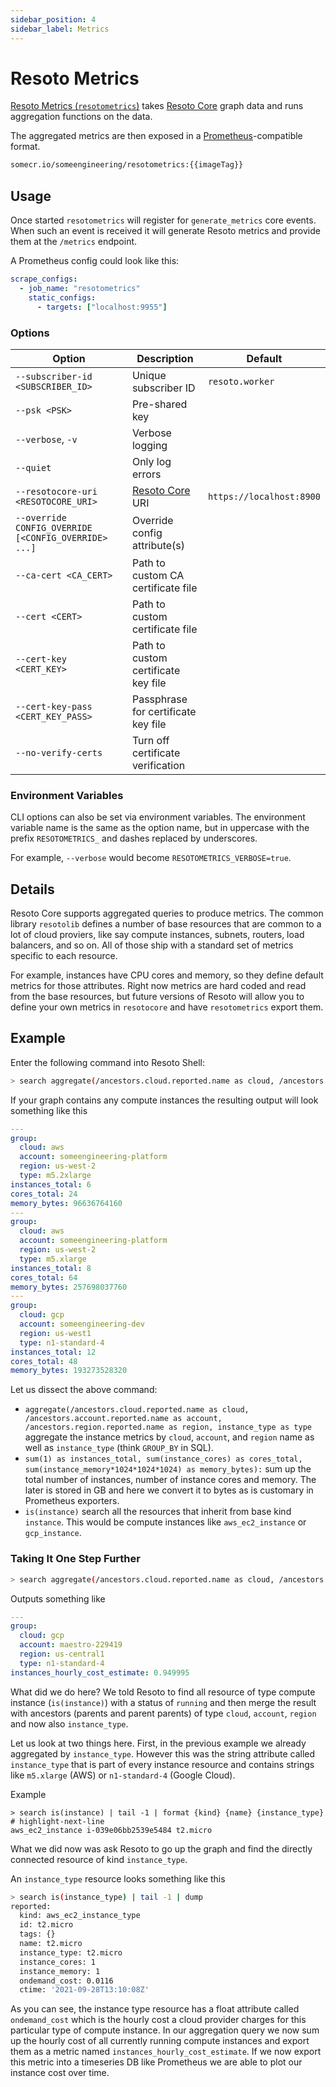 ```yaml
---
sidebar_position: 4
sidebar_label: Metrics
---
```


# Resoto Metrics

[Resoto Metrics (`resotometrics`)](https://github.com/someengineering/resoto/tree/main/resotometrics) takes [Resoto Core](./core.md) graph data and runs aggregation functions on the data.

The aggregated metrics are then exposed in a [Prometheus](https://prometheus.io)-compatible format.

```bash title="Resoto Metrics Docker image"
somecr.io/someengineering/resotometrics:{{imageTag}}
```

## Usage

Once started `resotometrics` will register for `generate_metrics` core events. When such an event is received it will generate Resoto metrics and provide them at the `/metrics` endpoint.

A Prometheus config could look like this:

```yaml
scrape_configs:
  - job_name: "resotometrics"
    static_configs:
      - targets: ["localhost:9955"]
```

### Options

| Option                                               | Description                         | Default                  |
| ---------------------------------------------------- | ----------------------------------- | ------------------------ |
| `--subscriber-id <SUBSCRIBER_ID>`                    | Unique subscriber ID                | `resoto.worker`          |
| `--psk <PSK>`                                        | Pre-shared key                      |                          |
| `--verbose`, `-v`                                    | Verbose logging                     |                          |
| `--quiet`                                            | Only log errors                     |                          |
| `--resotocore-uri <RESOTOCORE_URI>`                  | [Resoto Core](./core.md) URI        | `https://localhost:8900` |
| `--override CONFIG_OVERRIDE [<CONFIG_OVERRIDE> ...]` | Override config attribute(s)        |                          |
| `--ca-cert <CA_CERT>`                                | Path to custom CA certificate file  |                          |
| `--cert <CERT>`                                      | Path to custom certificate file     |                          |
| `--cert-key <CERT_KEY>`                              | Path to custom certificate key file |                          |
| `--cert-key-pass <CERT_KEY_PASS>`                    | Passphrase for certificate key file |                          |
| `--no-verify-certs`                                  | Turn off certificate verification   |                          |

### Environment Variables

CLI options can also be set via environment variables. The environment variable name is the same as the option name, but in uppercase with the prefix `RESOTOMETRICS_` and dashes replaced by underscores.

For example, `--verbose` would become `RESOTOMETRICS_VERBOSE=true`.

## Details

Resoto Core supports aggregated queries to produce metrics. The common library `resotolib` defines a number of base resources that are common to a lot of cloud proviers, like say compute instances, subnets, routers, load balancers, and so on. All of those ship with a standard set of metrics specific to each resource.

For example, instances have CPU cores and memory, so they define default metrics for those attributes. Right now metrics are hard coded and read from the base resources, but future versions of Resoto will allow you to define your own metrics in `resotocore` and have `resotometrics` export them.

## Example

Enter the following command into Resoto Shell:

```bash
> search aggregate(/ancestors.cloud.reported.name as cloud, /ancestors.account.reported.name as account, /ancestors.region.reported.name as region, instance_type as type : sum(1) as instances_total, sum(instance_cores) as cores_total, sum(instance_memory*1024*1024*1024) as memory_bytes): is(instance)
```

If your graph contains any compute instances the resulting output will look something like this

```yaml
---
group:
  cloud: aws
  account: someengineering-platform
  region: us-west-2
  type: m5.2xlarge
instances_total: 6
cores_total: 24
memory_bytes: 96636764160
---
group:
  cloud: aws
  account: someengineering-platform
  region: us-west-2
  type: m5.xlarge
instances_total: 8
cores_total: 64
memory_bytes: 257698037760
---
group:
  cloud: gcp
  account: someengineering-dev
  region: us-west1
  type: n1-standard-4
instances_total: 12
cores_total: 48
memory_bytes: 193273528320
```

Let us dissect the above command:

- `aggregate(/ancestors.cloud.reported.name as cloud, /ancestors.account.reported.name as account, /ancestors.region.reported.name as region, instance_type as type` aggregate the instance metrics by `cloud`, `account`, and `region` name as well as `instance_type` (think `GROUP_BY` in SQL).
- `sum(1) as instances_total, sum(instance_cores) as cores_total, sum(instance_memory*1024*1024*1024) as memory_bytes):` sum up the total number of instances, number of instance cores and memory. The later is stored in GB and here we convert it to bytes as is customary in Prometheus exporters.
- `is(instance)` search all the resources that inherit from base kind `instance`. This would be compute instances like `aws_ec2_instance` or `gcp_instance`.

### Taking It One Step Further

```bash
> search aggregate(/ancestors.cloud.reported.name as cloud, /ancestors.account.reported.name as account, /ancestors.region.reported.name as region, instance_type as type : sum(/ancestors.instance_type.reported.ondemand_cost) as instances_hourly_cost_estimate): is(instance) and instance_status = running
```

Outputs something like

```yaml
---
group:
  cloud: gcp
  account: maestro-229419
  region: us-central1
  type: n1-standard-4
instances_hourly_cost_estimate: 0.949995
```

What did we do here? We told Resoto to find all resource of type compute instance (`is(instance)`) with a status of `running` and then merge the result with ancestors (parents and parent parents) of type `cloud`, `account`, `region` and now also `instance_type`.

Let us look at two things here. First, in the previous example we already aggregated by `instance_type`. However this was the string attribute called `instance_type` that is part of every instance resource and contains strings like `m5.xlarge` (AWS) or `n1-standard-4` (Google Cloud).

Example

```
> search is(instance) | tail -1 | format {kind} {name} {instance_type}
# highlight-next-line
aws_ec2_instance i-039e06bb2539e5484 t2.micro
```

What we did now was ask Resoto to go up the graph and find the directly connected resource of kind `instance_type`.

An `instance_type` resource looks something like this

```bash
> search is(instance_type) | tail -1 | dump
​reported:
​  kind: aws_ec2_instance_type
​  id: t2.micro
​  tags: {}
​  name: t2.micro
​  instance_type: t2.micro
​  instance_cores: 1
​  instance_memory: 1
​  ondemand_cost: 0.0116
​  ctime: '2021-09-28T13:10:08Z'
```

As you can see, the instance type resource has a float attribute called `ondemand_cost` which is the hourly cost a cloud provider charges for this particular type of compute instance. In our aggregation query we now sum up the hourly cost of all currently running compute instances and export them as a metric named `instances_hourly_cost_estimate`. If we now export this metric into a timeseries DB like Prometheus we are able to plot our instance cost over time.
